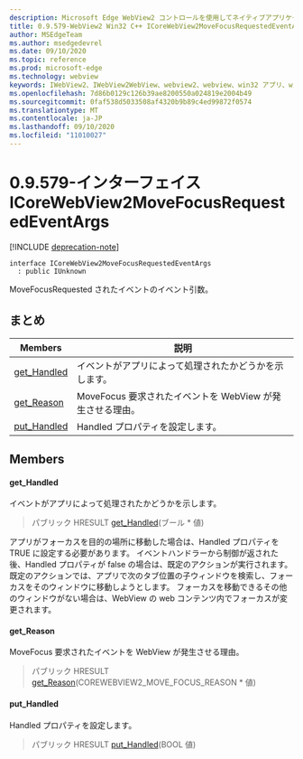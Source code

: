 ```yaml
---
description: Microsoft Edge WebView2 コントロールを使用してネイティブアプリケーションに web 技術 (HTML、CSS、JavaScript) を埋め込む
title: 0.9.579-WebView2 Win32 C++ ICoreWebView2MoveFocusRequestedEventArgs
author: MSEdgeTeam
ms.author: msedgedevrel
ms.date: 09/10/2020
ms.topic: reference
ms.prod: microsoft-edge
ms.technology: webview
keywords: IWebView2、IWebView2WebView、webview2、webview、win32 アプリ、win32、edge、ICoreWebView2、ICoreWebView2Controller、browser control、edge html、ICoreWebView2MoveFocusRequestedEventArgs
ms.openlocfilehash: 7d86b0129c126b39ae8200550a024819e2004b49
ms.sourcegitcommit: 0faf538d5033508af4320b9b89c4ed99872f0574
ms.translationtype: MT
ms.contentlocale: ja-JP
ms.lasthandoff: 09/10/2020
ms.locfileid: "11010027"
---
```

# 0.9.579-インターフェイス ICoreWebView2MoveFocusRequestedEventArgs 

[!INCLUDE [deprecation-note](../../includes/deprecation-note.md)]

```
interface ICoreWebView2MoveFocusRequestedEventArgs
  : public IUnknown
```

MoveFocusRequested されたイベントのイベント引数。

## まとめ

 Members                        | 説明
--------------------------------|---------------------------------------------
[get_Handled](#get_handled) | イベントがアプリによって処理されたかどうかを示します。
[get_Reason](#get_reason) | MoveFocus 要求されたイベントを WebView が発生させる理由。
[put_Handled](#put_handled) | Handled プロパティを設定します。

## Members

#### get_Handled 

イベントがアプリによって処理されたかどうかを示します。

> パブリック HRESULT [get_Handled](#get_handled)(ブール * 値)

アプリがフォーカスを目的の場所に移動した場合は、Handled プロパティを TRUE に設定する必要があります。 イベントハンドラーから制御が返された後、Handled プロパティが false の場合は、既定のアクションが実行されます。 既定のアクションでは、アプリで次のタブ位置の子ウィンドウを検索し、フォーカスをそのウィンドウに移動しようとします。 フォーカスを移動できるその他のウィンドウがない場合は、WebView の web コンテンツ内でフォーカスが変更されます。

#### get_Reason 

MoveFocus 要求されたイベントを WebView が発生させる理由。

> パブリック HRESULT [get_Reason](#get_reason)(COREWEBVIEW2_MOVE_FOCUS_REASON * 値)

#### put_Handled 

Handled プロパティを設定します。

> パブリック HRESULT [put_Handled](#put_handled)(BOOL 値)

